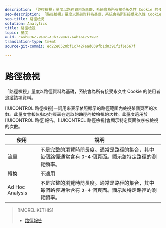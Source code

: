 ```yaml
---
description: 「路徑檢視」量度以路徑資料為基礎，系統會為所有接受永久性 Cookie 的使用者追蹤該項資料。
seo-description: 「路徑檢視」量度以路徑資料為基礎，系統會為所有接受永久性 Cookie 的使用者追蹤該項資料。
seo-title: 路徑檢視
solution: Analytics
title: 路徑檢視
topic: 量度
uuid: ceab036c-8e0c-43b7-946a-aeba6a253982
translation-type: tm+mt
source-git-commit: ed22e0520bf1c7427ead039fb1d0391f2f1e567f

---
```



# 路徑檢視

「路徑檢視」量度以路徑資料為基礎，系統會為所有接受永久性 Cookie 的使用者追蹤該項資料。

[!UICONTROL 路徑檢視]一詞用來表示依照顯示的路徑範圍內檢視某個頁面的次數。此量度會報告指定的頁面在選取的路徑內被檢視的次數。此量度適用於[!UICONTROL 路徑]報告。[!UICONTROL 路徑檢視]會顯示特定頁面依序被檢視的次數。

| 使用 | 說明 |
|---|---|
| 流量 | 不是完整的瀏覽時間長度。通常是路徑的集合，其中每個路徑通常含有 3-4 個頁面。顯示該特定路徑的瀏覽頻率。 |
| 轉換 | 不適用 |
| Ad Hoc Analysis | 不是完整的瀏覽時間長度。通常是路徑的集合，其中每個路徑通常含有 3-4 個頁面。顯示該特定路徑的瀏覽頻率。 |

>[!MORELIKETHIS]
>
>* [路徑報告](/help/components/c-variables/dimensionslist/reports-paths.md)

